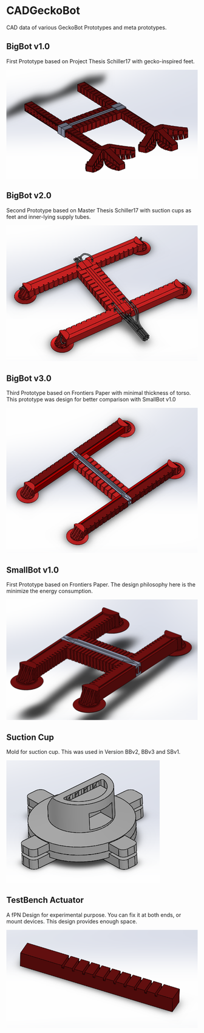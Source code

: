 # CADGeckoBot
CAD data of various GeckoBot Prototypes and meta prototypes.

## BigBot v1.0

First Prototype based on Project Thesis Schiller17 with gecko-inspired feet.

![Image of CAD BigBot_v1](https://github.com/larslevity/CADGeckoBot/blob/master/BigBot_v1/BigBot_v1.PNG)


## BigBot v2.0

Second Prototype based on Master Thesis Schiller17 with suction cups as feet and inner-lying supply tubes.

![Image of CAD BigBot_v2](https://github.com/larslevity/CADGeckoBot/blob/master/BigBot_v2/BigBot_v2.PNG)

## BigBot v3.0

Third Prototype based on Frontiers Paper with minimal thickness of torso. This prototype was design for better comparison with SmallBot v1.0

![Image of CAD BigBot_v3](https://github.com/larslevity/CADGeckoBot/blob/master/BigBot_v3/BigBot_v3.PNG)


## SmallBot v1.0

First Prototype based on Frontiers Paper. The design philosophy here is the minimize the energy consumption.

![Image of CAD SmallBot_v1](https://github.com/larslevity/CADGeckoBot/blob/master/SmallBot_v1/SmallBot_v1.PNG)


## Suction Cup

Mold for suction cup. This was used in Version BBv2, BBv3 and SBv1.

![Image of CAD Suction Cup](https://github.com/larslevity/CADGeckoBot/blob/master/suctionCup/suction_cup.PNG)

## TestBench Actuator

A fPN Design for experimental purpose. You can fix it at both ends, or mount devices. This design provides enough space.

![Image of CAD TestBench Actuator](https://github.com/larslevity/CADGeckoBot/blob/master/fPN_testBench_Actuator/testBench.PNG)
